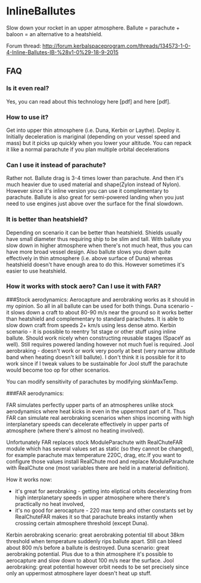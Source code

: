# InlineBallutes

Slow down your rocket in an upper atmosphere. Ballute = parachute + baloon = an alternative to a heatshield.

Forum thread: http://forum.kerbalspaceprogram.com/threads/134573-1-0-4-Inline-Ballutes-IB-%28v1-0%29-18-9-2015

## FAQ

###  Is it even real? 


Yes, you can read about this technology here [pdf] and here [pdf].

### How to use it? 


Get into upper thin atmosphere (i.e. Duna, Kerbin or Laythe). Deploy it. Initially deceleration is mariginal (depending on your vessel speed and mass) but it picks up quickly when you lower your altitude. You can repack it like a normal parachute if you plan multiple orbital decelerations

### Can I use it instead of parachute? 


Rather not. Ballute drag is 3-4 times lower than parachute. And then it's much heavier due to used material and shape(Zylon instead of Nylon). However since it's inline version you can use it complementary to parachute. Ballute is also great for semi-powered landing when you just need to use engines just above over the surface for the final slowdown.

### It is better than heatshield? 


Depending on scenario it can be better than heatshield. Shields usually have small diameter thus requiring ship to be slim and tall. With ballute you slow down in higher atmosphere when there's not much heat, thus you can have more broad vessel design. Also ballute slows you down quite effectively in thin atmosphere (i.e. above surface of Duna) whereas heatshield doesn't have enough area to do this.
However sometimes it's easier to use heatshield.

### How it works with stock aero? Can I use it with FAR? 


###Stock aerodynamics:
Aerocapture and aerobraking works as it should in my opinion. So all in all ballute can be used for both things.
Duna scenario - it slows down a craft to about 80-90 m/s near the ground so it works better than heatshield and complementary to standard parachutes. It is able to slow down craft from speeds 2+ km/s using less dense atmo.
Kerbin scenario - it is possible to reentry 1st stage or other stuff using inline ballute. Should work nicely when constructing reusable stages (SpaceY as well). Still requires powered landing however not much fuel is required.
Jool aerobraking - doesn't work or work very poorly at best (very narrow altitude band when heating doesn't kill ballute). I don't think it is possible for it to work since if I tweak values to be sustainable for Jool stuff the parachute would become too op for other scenarios.

You can modify sensitivity of parachutes by modifying skinMaxTemp.

###FAR aerodynamics:

FAR simulates perfectly upper parts of an atmospheres unlike stock aerodynamics where heat kicks in even in the uppermost part of it. Thus FAR can simulate real aerobraking scenarios when ships incoming with high interplanetary speeds can decelerate effectively in upper parts of atmosphere (where there's almost no heating involved).

Unfortunately FAR replaces stock ModuleParachute with RealChuteFAR module which has several values set as static (so they cannot be changed), for example parachute max temperature 220C, drag, etc.If you want to configure those values install RealChute mod and replace ModuleParachute with RealChute one (most variables there are held in a material definition).

How it works now:
- it's great for aerobraking - getting into eliptical orbits decelerating from high interplanetary speeds in upper atmosphere where there's practically no heat involved,
- it's no good for aerocapture - 220 max temp and other constants set by RealChuteFAR makes it so that parachute breaks instantly when crossing certain atmosphere threshold (except Duna).

Kerbin aerobraking scenario: great aerobraking potential till about 38km threshold when temperature suddenly rips ballute apart. Still can bleed about 800 m/s before a ballute is destroyed.
Duna scenario: great aerobraking potential. Plus due to a thin atmosphere it's possible to aerocapture and slow down to about 100 m/s near the surface.
Jool aerobraking: great potential however orbit needs to be set precisely since only an uppermost atmosphere layer doesn't heat up stuff. 
